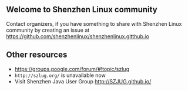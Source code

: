 ## Welcome to Shenzhen Linux community

Contact organizers, if you have something to share with Shenzhen Linux community
by creating an issue at https://github.com/shenzhenlinux/shenzhenlinux.gitthub.io

## Other resources

- https://groups.google.com/forum/#!topic/szlug
- `http://szlug.org/` is unavailable now
- Visit Shenzhen Java User Group http://SZJUG.github.io/
